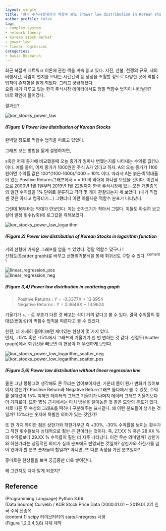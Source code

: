```yaml
---
layout: single
title: "한국 주식시장에서의 멱함수 분포 (Power law distribution in Korean stock market)"
author_profile: false
tag: 
- complex system
- network theory
- korean stock market
- power law
- linear regression
categories: 
- Basic Research
---
```


최근 복잡계 네트워크 이론에 관한 책을 계속 읽고 있다. 지진, 산불, 전쟁의 규모, 새의 비행시간, 사람이 편지를 보내는 시간간격 등 상상을 초월할 정도로 다양한 곳에 멱함수 법칙이 존재함을 알게 되었다. 그리고 궁금해졌다.  
요즘 내가 다루고 있는 한국 주식시장 데이터에서도 정말 멱함수 법칙이 나타날까?  
바로 확인에 들어갔다.  
 
결과는?  
 
![kor_stocks_power_law](https://user-images.githubusercontent.com/34860302/51611300-4405d600-1f62-11e9-9e09-e86d57d2e2c4.png)  
 
##### (Figure 1) Power law distribution of Korean Stocks #####  
 
완벽할 정도로 멱함수 법칙을 따르고 있었다.  
 
그래프 보는 방법을 짧게 설명하자면,  
 
x축은 어제 종가에 비교했을때 오늘 종가가 얼마나 변했는지를 나타내는 수익률 값(%)이다. 예를 들어, 어제 종가가 1000원인 주식 A가 있다고 하자. A의 오늘 종가가 1100원이면 수익률 값은 100*(1100-1000)/1000 = 10% 이다. 따라서 A는 붉은색 막대들이 있는 Positive Returns그래프에서 x = 10 의 막대에 하나를 보탰을 것이다. 이런식으로 2000년 1월 1일부터 2019년 1월 22일까지 한국 주식시장에 있는 모든 개별종목의 일간 수익률을 1% 단위로 분류하고 각각 몇 개가 관찰되는지 세 보았다. (내가 직접 센 것은 아니고 컴퓨터가…)  그랬더니 이런 아름다운 멱함수 분포가 나타났다.  
  
그런데 16부터는 막대가 안보인다. 이는 숫자크기가 작아서 그렇다. 이들도 확실히 보고싶어 발생 횟수(y축)에 로그값을 취해보았다.  
 
![kor_stocks_power_law_logarithm](https://user-images.githubusercontent.com/34860302/51611312-4a944d80-1f62-11e9-982b-80d3b5c020b9.png)  
 
##### (Figure 2) Power law distribution of Korean Stocks in logarithm function #####  
 
거의 선형에 가까운 그래프를 얻을 수 있었다. 정말 멱함수 맞구나 !  
산점도(Scatter graph)로 바꾸고 선형회귀분석을 통해 회귀선도 구할 수 있다. <sup>content 1</sup>  
 
![linear_regression_pos](https://user-images.githubusercontent.com/34860302/51611848-90054a80-1f63-11e9-8e66-8b89900b1f4e.png)  
![linear_regression_neg](https://user-images.githubusercontent.com/34860302/51611851-9267a480-1f63-11e9-869d-1b13dcb7125c.png)  
 
##### (Figure 3,4) Power law distribution in scattering graph #####  
 
> Positive Returns : Y = -0.3377X + 13.8954  
> Negative Returns : Y = 0.3646X + 13.9624  
 
기울기가 +, - 로 부호가 다른 것 빼고는 식이 거의 같다고 볼 수 있다. 결국 수익률의 절대값(변동성)이 멱함수 법칙을 따른다고 볼 수 있겠다.  
 
한편, 더 자세히 들여다보면 재미있는 현상이 몇 가지 있다.  
먼저, +15% 혹은 -15%에서 그래프의 기울기가 한 번 변하는 것 같다. 산점도(Scatter graph)에서 회귀선을 빼보면 이 현상이 더 뚜렷하게 보인다.  
 
![kor_stocks_power_low_logarithm_scatter_neg](https://user-images.githubusercontent.com/34860302/51611679-2be28680-1f63-11e9-829e-fe3251e489b1.png)  
![kor_stocks_power_low_logarithm_scatter_pos](https://user-images.githubusercontent.com/34860302/51611685-30a73a80-1f63-11e9-85f7-e2ec8ec09c40.png)  
 
##### (Figure 5,6) Power law distribution without linear regression line #####  

물론 그냥 뭉뚱그려 생각해도 큰 무리는 없어보이지만, 가운데 쯤이 뭔가 변화가 있어보이지 않는가? Positive Return과 Negative Return그래프 둘다에서 볼 수 있듯, 수익률 절대값이 15% 이하인 데이터의 그래프 기울기가 나머지 데이터 그래프 기울기보다 더 가파르다. 또한 15% 근처에서는 마치 방울을 달아놓은 것 같은 모양의 분포가 있다. 서로 다른 두 속성의 그래프를 떡하니 구분해주는 표시같다. 왜 이런 분포들이 생기는 것일까? 15%라는 숫자에 특별한 의미가 있는 것인가?  
 
또 한 가지 특이한 점은 상한가와 하한가부근 즉 +30%, -30% 수익률을 보이는 횟수가 그 직전 횟수들보다 상대적으로 훨씬 큰 편이라는 것이다. 즉, 27.XX % 혹은 28.XX %의 수익률보다 29.XX % 수익률이 훨씬 더 자주 나타났다. 이건 무슨 의미일까? 상한가와 하한가라는 상징적인 의미가 실제 분포에도 반영되는 것일까? 상한가와 하한가를 넘어 있어야 할 분포 숫자들의 합일까? 아니면, 또 다른 속성을 가진 분포일까?  
 
흥미로운 현상들을 보며 궁금증만 더욱 쌓여간다.   
 
왜 그런지도 차차 알게 되겠지?  
 
## Reference ##  
(Programming Language) Python 3.66  
(Data Source) Curvelib / KOR Stock Price Data (2000.01.01 ~ 2019.01.22) 한국 주식 전종목  
(content 1) scipy 라이브러리의 stats.linregress 사용  
(Figure 1,2,3,4,5,6) 자체 제작  





